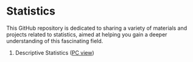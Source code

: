 # Statistics

This GitHub repository is dedicated to sharing a variety of materials and projects related to statistics, aimed at helping you gain a deeper understanding of this fascinating field.

1. Descriptive Statistics ([PC view](./01_descriptive_statistics.ipynb))
